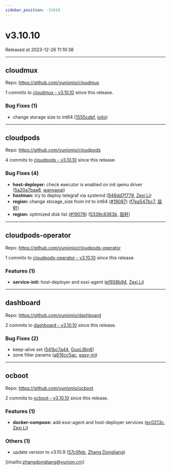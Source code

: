 ```yaml
---
sidebar_position: -31010
---
```


# v3.10.10

Released at 2023-12-26 11:19:38

-----

## cloudmux

Repo: https://github.com/yunionio/cloudmux

1 commits to [cloudmux - v3.10.10](https://github.com/yunionio/cloudmux/compare/v3.10.9...v3.10.10) since this release.

### Bug Fixes (1)
- change storage size to int64 ([1555cdef](https://github.com/yunionio/cloudmux/commit/1555cdeff7bfdf48e72fac2ec162d8621efe5a21), [ioito](mailto:qu_xuan@icloud.com))

-----

## cloudpods

Repo: https://github.com/yunionio/cloudpods

4 commits to [cloudpods - v3.10.10](https://github.com/yunionio/cloudpods/compare/v3.10.9...v3.10.10) since this release.

### Bug Fixes (4)
- **host-deployer:** check executor is enabled on init qemu driver ([5a20a7baa8](https://github.com/yunionio/cloudpods/commit/5a20a7baa8e70ad5fc38bfabfe2e8a6f025f412b), [wanyaoqi](mailto:d3lx.yq@gmail.com))
- **hostman:** try to deploy telegraf via systemd ([948dd7f779](https://github.com/yunionio/cloudpods/commit/948dd7f77927f4c1bd34621f74eb1d6e6b3164fd), [Zexi Li](mailto:zexi.li@icloud.com))
- **region:** change storage_size from int to int64 ([#19087](https://github.com/yunionio/cloudpods/issues/19087)) ([f7ea547bc7](https://github.com/yunionio/cloudpods/commit/f7ea547bc7b3486f2b57effd710482b27be412ec), [屈轩](mailto:qu_xuan@icloud.com))
- **region:** optimized disk list ([#19078](https://github.com/yunionio/cloudpods/issues/19078)) ([5339c8363b](https://github.com/yunionio/cloudpods/commit/5339c8363bfc328554ac807bcbb979084d4160aa), [屈轩](mailto:qu_xuan@icloud.com))

-----

## cloudpods-operator

Repo: https://github.com/yunionio/cloudpods-operator

1 commits to [cloudpods-operator - v3.10.10](https://github.com/yunionio/cloudpods-operator/compare/v3.10.9...v3.10.10) since this release.

### Features (1)
- **service-init:** host-deployer and esxi-agent ([ef858b94](https://github.com/yunionio/cloudpods-operator/commit/ef858b94198e8c609fd5c23e34cd7d4ed72df7d4), [Zexi Li](mailto:zexi.li@icloud.com))

-----

## dashboard

Repo: https://github.com/yunionio/dashboard

2 commits to [dashboard - v3.10.10](https://github.com/yunionio/dashboard/compare/v3.10.9...v3.10.10) since this release.

### Bug Fixes (2)
- keep-alive set ([541bc7a44](https://github.com/yunionio/dashboard/commit/541bc7a4401e5410469a9b6f39d2ca8a1a0774e8), [GuoLiBin6](mailto:glbin533@163.com))
- zone filter params ([a616cc5ac](https://github.com/yunionio/dashboard/commit/a616cc5acfd7a0ac56689e07de71b56942b7cfb7), [easy-mj](mailto:boss_think@163.com))

-----

## ocboot

Repo: https://github.com/yunionio/ocboot

2 commits to [ocboot - v3.10.10](https://github.com/yunionio/ocboot/compare/v3.10.9...v3.10.10) since this release.

### Features (1)
- **docker-compose:** add esxi-agent and host-deployer services ([ec0213c](https://github.com/yunionio/ocboo/commit/ec0213ccf490bf672d9e7b0634d97f2ed189aedf), [Zexi Li](mailto:zexi.li@icloud.com))

### Others (1)
- update version to v3.10.9 ([57c0feb](https://github.com/yunionio/ocboo/commit/57c0feba26ae2f5ad92926d51ef8718ed5abce12), [Zhang Dongliang](mailto:zhangdongliang@yunion.cn))

](mailto:zhangdongliang@yunion.cn))

[ocboot - v3.10.10]: https://github.com/yunionio/ocboot/compare/v3.10.9...v3.10.10
